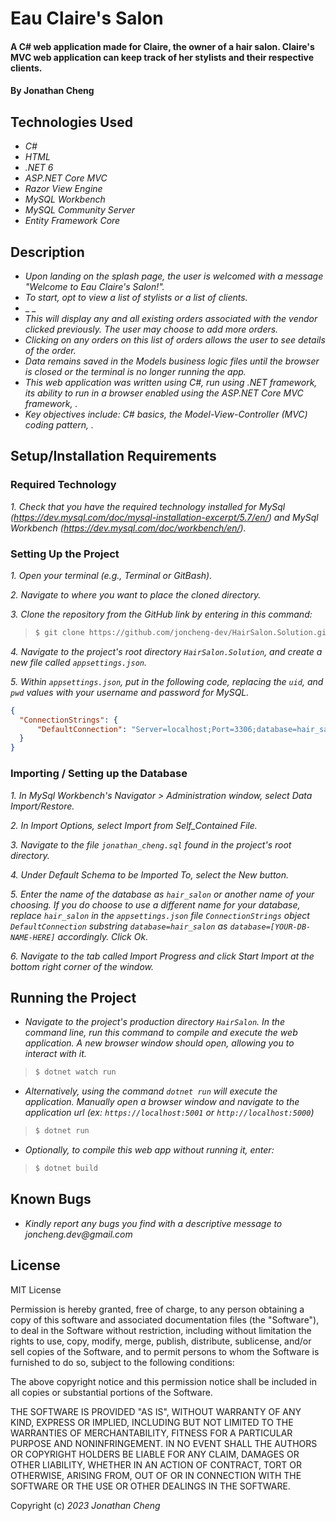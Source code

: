 # Eau Claire's Salon

#### A C# web application made for Claire, the owner of a hair salon. Claire's MVC web application can keep track of her stylists and their respective clients. 

#### By Jonathan Cheng

## Technologies Used

- _C#_
- _HTML_
- _.NET 6_
- _ASP.NET Core MVC_
- _Razor View Engine_
- _MySQL Workbench_ 
- _MySQL Community Server_
- _Entity Framework Core_

## Description

- _Upon landing on the splash page, the user is welcomed with a message "Welcome to Eau Claire's Salon!"._
- _To start, opt to view a list of stylists or a list of clients._
- _ _
- _This will display any and all existing orders associated with the vendor clicked previously. The user may choose to add more orders._
- _Clicking on any orders on this list of orders allows the user to see details of the order._
- _Data remains saved in the Models business logic files until the browser is closed or the terminal is no longer running the app._
- _This web application was written using C#, run using .NET framework, its ability to run in a browser enabled using the ASP.NET Core MVC framework, ._
- _Key objectives include: C# basics, the Model-View-Controller (MVC) coding pattern, ._

## Setup/Installation Requirements

### Required Technology

_1. Check that you have the required technology installed for MySql (https://dev.mysql.com/doc/mysql-installation-excerpt/5.7/en/) and MySql Workbench (https://dev.mysql.com/doc/workbench/en/)._

### Setting Up the Project

_1. Open your terminal (e.g., Terminal or GitBash)._

_2. Navigate to where you want to place the cloned directory._

_3. Clone the repository from the GitHub link by entering in this command:_

> ```bash
> $ git clone https://github.com/joncheng-dev/HairSalon.Solution.git
> ```

_4. Navigate to the project's root directory `HairSalon.Solution`, and create a new file called `appsettings.json`._

_5. Within `appsettings.json`, put in the following code, replacing the `uid`, and `pwd` values with your username and password for MySQL._ 
```json
{
  "ConnectionStrings": {
      "DefaultConnection": "Server=localhost;Port=3306;database=hair_salon;uid=[YOUR-USERNAME-HERE];pwd=[YOUR-PASSWORD-HERE];",
  }
}
```

### Importing / Setting up the Database

_1. In MySql Workbench's Navigator > Administration window, select Data Import/Restore._

_2. In Import Options, select Import from Self_Contained File._ 

_3. Navigate to the file `jonathan_cheng.sql` found in the project's root directory._

_4. Under Default Schema to be Imported To, select the New button._

_5. Enter the name of the database as `hair_salon` or another name of your choosing. If you do choose to use a different name for your database, replace `hair_salon` in the `appsettings.json` file `ConnectionStrings` object `DefaultConnection` substring `database=hair_salon` as `database=[YOUR-DB-NAME-HERE]` accordingly. Click Ok._

_6. Navigate to the tab called Import Progress and click Start Import at the bottom right corner of the window._


## Running the Project

- _Navigate to the project's production directory `HairSalon`. In the command line, run this command to compile and execute the web application. A new browser window should open, allowing you to interact with it._

> ```bash
> $ dotnet watch run
> ```

- _Alternatively, using the command `dotnet run` will execute the application. Manually open a browser window and navigate to the application url (ex: `https://localhost:5001` or `http://localhost:5000`)_

> ```bash
> $ dotnet run
> ```

- _Optionally, to compile this web app without running it, enter:_

> ```bash
> $ dotnet build
> ```


## Known Bugs

- _Kindly report any bugs you find with a descriptive message to joncheng.dev@gmail.com_

## License

MIT License

Permission is hereby granted, free of charge, to any person obtaining a copy of this software and associated documentation files (the "Software"), to deal in the Software without restriction, including without limitation the rights to use, copy, modify, merge, publish, distribute, sublicense, and/or sell copies of the Software, and to permit persons to whom the Software is furnished to do so, subject to the following conditions:

The above copyright notice and this permission notice shall be included in all copies or substantial portions of the Software.

THE SOFTWARE IS PROVIDED "AS IS", WITHOUT WARRANTY OF ANY KIND, EXPRESS OR IMPLIED, INCLUDING BUT NOT LIMITED TO THE WARRANTIES OF MERCHANTABILITY, FITNESS FOR A PARTICULAR PURPOSE AND NONINFRINGEMENT. IN NO EVENT SHALL THE AUTHORS OR COPYRIGHT HOLDERS BE LIABLE FOR ANY CLAIM, DAMAGES OR OTHER LIABILITY, WHETHER IN AN ACTION OF CONTRACT, TORT OR OTHERWISE, ARISING FROM, OUT OF OR IN CONNECTION WITH THE SOFTWARE OR THE USE OR OTHER DEALINGS IN THE SOFTWARE.

Copyright (c) _2023_ _Jonathan Cheng_